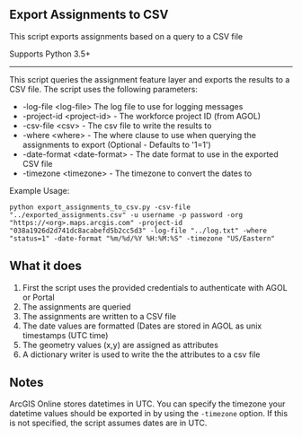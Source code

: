 ## Export Assignments to CSV

This script exports assignments based on a query to a CSV file

Supports Python 3.5+

----

This script queries the assignment feature layer and exports the results to a CSV file. The script uses the following parameters:

- -log-file \<log-file\> The log file to use for logging messages
- -project-id \<project-id\> - The workforce project ID (from AGOL)
- -csv-file \<csv\> - The csv file to write the results to
- -where \<where\> - The where clause to use when querying the assignments to export (Optional - Defaults to '1=1')
- -date-format \<date-format\> - The date format to use in the exported CSV file
- -timezone \<timezone\> - The timezone to convert the dates to

Example Usage:
```basg
python export_assignments_to_csv.py -csv-file "../exported_assignments.csv" -u username -p password -org "https://<org>.maps.arcgis.com" -project-id "038a1926d2d741dc8acabefd5b2cc5d3" -log-file "../log.txt" -where "status=1" -date-format "%m/%d/%Y %H:%M:%S" -timezone "US/Eastern"
```

## What it does

 1. First the script uses the provided credentials to authenticate with AGOL or Portal
 2. The assignments are queried
 3. The assignments are written to a CSV file
  1. The date values are formatted (Dates are stored in AGOL as unix timestamps (UTC time)
  2. The geometry values (x,y) are assigned as attributes
  3. A dictionary writer is used to write the the attributes to a csv file
 
## Notes

 ArcGIS Online stores datetimes in UTC. You can specify the timezone your datetime values should be exported in by using the `-timezone` option. If this is not specified, the script assumes dates are in UTC.